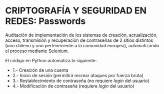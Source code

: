 # CRIPTOGRAFÍA Y SEGURIDAD EN REDES: Passwords
Auditación de implementación de los sistemas de creación, actualización, acceso, transmisión y recuperación de contraseñas de 2 sitios distintos (uno chileno y uno perteneciente a la comunidad europea), automatizando el proceso mediante Selenium.

El código en Python automatiza lo siguiente:

* 1.- Creación de una cuenta
* 2.- Inicio de sesión (permitirá recrear ataques por fuerza bruta)
* 3.- Restablecimiento de contraseña (no requiere *login* del usuario)
* 4.- Modificación de contraseña (requiere *login* del usuario)
